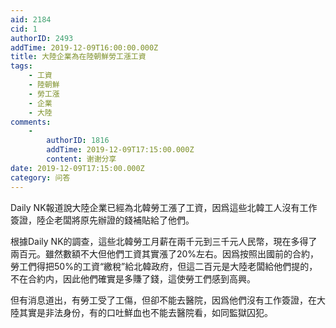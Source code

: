 ```yaml
---
aid: 2184
cid: 1
authorID: 2493
addTime: 2019-12-09T16:00:00.000Z
title: 大陸企業為在陸朝鮮勞工漲工資
tags:
    - 工資
    - 陸朝鮮
    - 勞工漲
    - 企業
    - 大陸
comments:
    -
        authorID: 1816
        addTime: 2019-12-09T17:15:00.000Z
        content: 谢谢分享
date: 2019-12-09T17:15:00.000Z
category: 问答
---
```


Daily NK報道說大陸企業已經為北韓勞工漲了工資，因爲這些北韓工人沒有工作簽證，陸企老闆將原先辦證的錢補貼給了他們。

根據Daily NK的調查，這些北韓勞工月薪在兩千元到三千元人民幣，現在多得了兩百元。雖然數額不大但他們工資其實漲了20%左右。因爲按照出國前的合約，勞工們得把50%的工資“繳稅”給北韓政府，但這二百元是大陸老闆給他們提的，不在合約内，因此他們確實是多賺了錢，這使勞工們感到高興。

但有消息道出，有勞工受了工傷，但卻不能去醫院，因爲他們沒有工作簽證，在大陸其實是非法身份，有的口吐鮮血也不能去醫院看，如同監獄囚犯。
